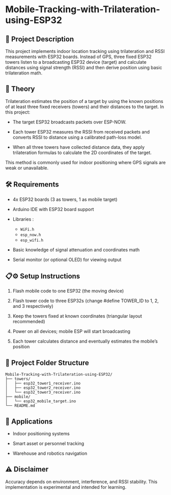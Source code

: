 # Mobile-Tracking-with-Trilateration-using-ESP32

## 📖 Project Description

This project implements indoor location tracking using trilateration and RSSI measurements with ESP32 boards. Instead of GPS, three fixed ESP32 towers listen to a broadcasting ESP32 device (target) and calculate distances using signal strength (RSSI) and then derive position using basic trilateration math.

## 🧠 Theory

Trilateration estimates the position of a target by using the known positions of at least three fixed receivers (towers) and their distances to the target. In this project:

- The target ESP32 broadcasts packets over ESP-NOW.

- Each tower ESP32 measures the RSSI from received packets and converts RSSI to distance using a calibrated path-loss model.

- When all three towers have collected distance data, they apply trilateration formulas to calculate the 2D coordinates of the target.

This method is commonly used for indoor positioning where GPS signals are weak or unavailable.

## 🛠️ Requirements

  - 4x ESP32 boards (3 as towers, 1 as mobile target)

  - Arduino IDE with ESP32 board support

  - Libraries :
     - `WiFi.h`
     - `esp_now.h`
     - `esp_wifi.h`

  - Basic knowledge of signal attenuation and coordinates math

  - Serial monitor (or optional OLED) for viewing output

## 📋⚙️ Setup Instructions

1. Flash mobile code to one ESP32 (the moving device)

2. Flash tower code to three ESP32s (change #define TOWER_ID to 1, 2, and 3 respectively)

3. Keep the towers fixed at known coordinates (triangular layout recommended)

4. Power on all devices; mobile ESP will start broadcasting

5. Each tower calculates distance and eventually estimates the mobile’s position

## 📂 Project Folder Structure

```
Mobile-Tracking-with-Trilateration-using-ESP32/
├── towers/
│   ├── esp32_tower1_receiver.ino
│   ├── esp32_tower2_receiver.ino
│   └── esp32_tower3_receiver.ino
├── mobile/
│   └── esp32_mobile_target.ino
└── README.md
```


## 🚀 Applications

- Indoor positioning systems

- Smart asset or personnel tracking

- Warehouse and robotics navigation

## ⚠️ Disclaimer

Accuracy depends on environment, interference, and RSSI stability. This implementation is experimental and intended for learning. 
